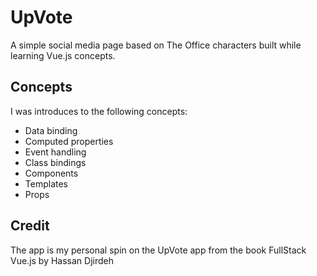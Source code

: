 # UpVote
A simple social media page based on The Office characters built while learning Vue.js concepts.

## Concepts
I was introduces to the following concepts:
- Data binding
- Computed properties
- Event handling
- Class bindings
- Components
- Templates
- Props

## Credit
The app is my personal spin on the UpVote app from the book FullStack Vue.js by Hassan Djirdeh 